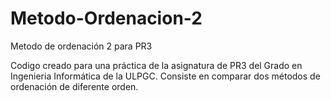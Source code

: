 # Metodo-Ordenacion-2
Metodo de ordenación 2 para PR3

Codigo creado para una práctica de la asignatura de PR3 del Grado en Ingenieria Informática de la ULPGC.
Consiste en comparar dos métodos de ordenación de diferente orden.
